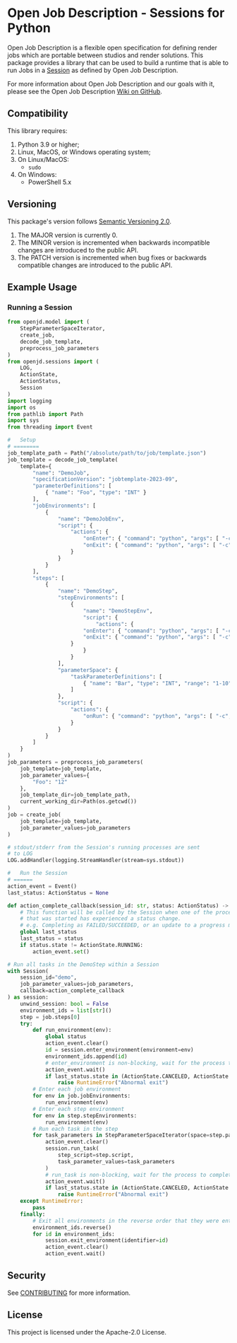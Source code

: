 # Open Job Description - Sessions for Python

Open Job Description is a flexible open specification for defining render jobs which are portable
between studios and render solutions. This package provides a library that can be used to build
a runtime that is able to run Jobs in a
[Session](https://github.com/OpenJobDescription/openjd-specifications/wiki/How-Jobs-Are-Run#sessions)
as defined by Open Job Description.

For more information about Open Job Description and our goals with it, please see the
Open Job Description [Wiki on GitHub](https://github.com/OpenJobDescription/openjd-specifications/wiki).

## Compatibility

This library requires:

1. Python 3.9 or higher;
2. Linux, MacOS, or Windows operating system;
3. On Linux/MacOS:
    * `sudo`
4. On Windows:
    * PowerShell 5.x

## Versioning

This package's version follows [Semantic Versioning 2.0](https://semver.org/).

1. The MAJOR version is currently 0.
2. The MINOR version is incremented when backwards incompatible changes are introduced to the public API.
3. The PATCH version is incremented when bug fixes or backwards compatible changes are introduced to the public API.

## Example Usage

### Running a Session

```python
from openjd.model import (
    StepParameterSpaceIterator,
    create_job,
    decode_job_template,
    preprocess_job_parameters
)
from openjd.sessions import (
    LOG,
    ActionState,
    ActionStatus,
    Session
)
import logging
import os
from pathlib import Path
import sys
from threading import Event

#   Setup
# ========
job_template_path = Path("/absolute/path/to/job/template.json")
job_template = decode_job_template(
    template={
        "name": "DemoJob",
        "specificationVersion": "jobtemplate-2023-09",
        "parameterDefinitions": [
            { "name": "Foo", "type": "INT" }
        ],
        "jobEnvironments": [
            {
                "name": "DemoJobEnv",
                "script": {
                    "actions": {
                        "onEnter": { "command": "python", "args": [ "-c", "print('Entering DemoJobEnv')" ] },
                        "onExit": { "command": "python", "args": [ "-c", "print('Exiting DemoJobEnv')" ] }
                    }
                }
            }
        ],
        "steps": [
            {
                "name": "DemoStep",
                "stepEnvironments": [
                    {
                        "name": "DemoStepEnv",
                        "script": {
                            "actions": {
                        "onEnter": { "command": "python", "args": [ "-c", "print('Entering DemoStepEnv')" ] },
                        "onExit": { "command": "python", "args": [ "-c", "print('Exiting DemoStepEnv')" ] }
                    }
                        }
                    }
                ],
                "parameterSpace": {
                    "taskParameterDefinitions": [
                        { "name": "Bar", "type": "INT", "range": "1-10" }   
                    ]
                },
                "script": {
                    "actions": {
                        "onRun": { "command": "python", "args": [ "-c", "print(r'Foo={{Param.Foo}} Bar={{Task.Param.Bar}}')" ] }
                    }
                }
            }
        ]
    }
)
job_parameters = preprocess_job_parameters(
    job_template=job_template,
    job_parameter_values={
        "Foo": "12"
    },
    job_template_dir=job_template_path,
    current_working_dir=Path(os.getcwd())
)
job = create_job(
    job_template=job_template,
    job_parameter_values=job_parameters
)

# stdout/stderr from the Session's running processes are sent
# to LOG
LOG.addHandler(logging.StreamHandler(stream=sys.stdout))

#   Run the Session
# ======
action_event = Event()
last_status: ActionStatus = None

def action_complete_callback(session_id: str, status: ActionStatus) -> None:
    # This function will be called by the Session when one of the processes
    # that was started has experienced a status change.
    # e.g. Completing as FAILED/SUCCEEDED, or an update to a progress message.
    global last_status
    last_status = status
    if status.state != ActionState.RUNNING:
        action_event.set()

# Run all tasks in the DemoStep within a Session
with Session(
    session_id="demo",
    job_parameter_values=job_parameters,
    callback=action_complete_callback
) as session:
    unwind_session: bool = False
    environment_ids = list[str]()
    step = job.steps[0]
    try:
        def run_environment(env):
            global status
            action_event.clear()
            id = session.enter_environment(environment=env)
            environment_ids.append(id)
            # enter_environment is non-blocking, wait for the process to complete
            action_event.wait()
            if last_status.state in (ActionState.CANCELED, ActionState.FAILED):
                raise RuntimeError("Abnormal exit")
        # Enter each job environment
        for env in job.jobEnvironments:
            run_environment(env)
        # Enter each step environment
        for env in step.stepEnvironments:
            run_environment(env)
        # Run each task in the step
        for task_parameters in StepParameterSpaceIterator(space=step.parameterSpace):
            action_event.clear()
            session.run_task(
                step_script=step.script,
                task_parameter_values=task_parameters
            )
            # run_task is non-blocking, wait for the process to complete
            action_event.wait()
            if last_status.state in (ActionState.CANCELED, ActionState.FAILED):
                raise RuntimeError("Abnormal exit")
    except RuntimeError:
        pass
    finally:
        # Exit all environments in the reverse order that they were entered.
        environment_ids.reverse()
        for id in environment_ids:
            session.exit_environment(identifier=id)
            action_event.clear()
            action_event.wait()
```

## Security

See [CONTRIBUTING](CONTRIBUTING.md#security-issue-notifications) for more information.

## License

This project is licensed under the Apache-2.0 License.
